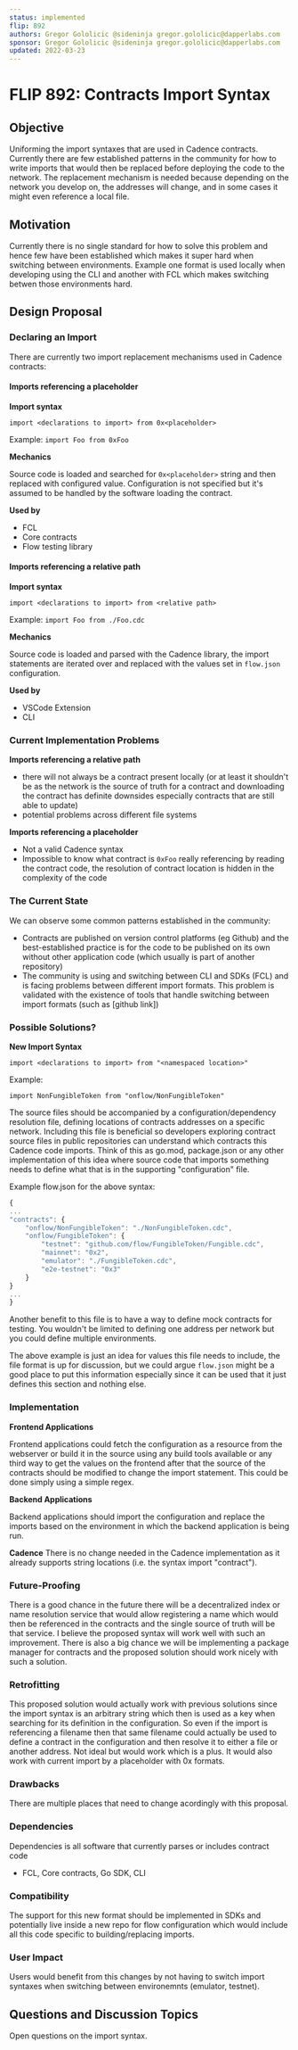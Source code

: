 ```yaml
---
status: implemented
flip: 892
authors: Gregor Gololicic @sideninja gregor.gololicic@dapperlabs.com
sponsor: Gregor Gololicic @sideninja gregor.gololicic@dapperlabs.com
updated: 2022-03-23
---
```


# FLIP 892: Contracts Import Syntax

## Objective
Uniforming the import syntaxes that are used in Cadence contracts. Currently there are few established patterns in the community for how to
write imports that would then be replaced before deploying the code to the network. The replacement mechanism is needed because depending
on the network you develop on, the addresses will change, and in some cases it might even reference a local file.

## Motivation
Currently there is no single standard for how to solve this problem and hence few have been established which makes it super hard
when switching between environments. Example one format is used locally when developing using the CLI and another with FCL which makes
switching betwen those environments hard.

## Design Proposal

### Declaring an Import

There are currently two import replacement mechanisms used in Cadence contracts:

#### **Imports referencing a placeholder**

**Import syntax**

`import <declarations to import> from 0x<placeholder>`

Example:
`import Foo from 0xFoo`

**Mechanics**

Source code is loaded and searched for `0x<placeholder>` string and then replaced with configured value. Configuration is not specified but it's assumed to be handled by the software loading the contract.

**Used by**

- FCL
- Core contracts
- Flow testing library

#### **Imports referencing a relative path**

**Import syntax**

`import <declarations to import> from <relative path>`

Example:
`import Foo from ./Foo.cdc`

**Mechanics**

Source code is loaded and parsed with the Cadence library, the import statements are iterated over and replaced with the values set in `flow.json` configuration.

**Used by**

- VSCode Extension
- CLI

### Current Implementation Problems

**Imports referencing a relative path**

- there will not always be a contract present locally (or at least it shouldn't be as the network is the source of truth for a contract and downloading the contract has definite downsides especially contracts that are still able to update)
- potential problems across different file systems

**Imports referencing a placeholder**

- Not a valid Cadence syntax
- Impossible to know what contract is `0xFoo` really referencing by reading the contract code, the resolution of contract location is hidden in the complexity of the code

### The Current State

We can observe some common patterns established in the community:

- Contracts are published on version control platforms (eg Github) and the best-established practice is for the code to be published on its own without other application code (which usually is part of another repository)
- The community is using and switching between CLI and SDKs (FCL) and is facing problems between different import formats. This problem is validated with the existence of tools that handle switching between import formats (such as [github link])

### Possible Solutions?

**New Import Syntax**

`import <declarations to import> from "<namespaced location>"`

Example:

`import NonFungibleToken from "onflow/NonFungibleToken"`

The source files should be accompanied by a configuration/dependency resolution file, defining locations of contracts addresses on a specific network. Including this file is beneficial so developers exploring contract source files in public repositories can understand which contracts this Cadence code imports. Think of this as go.mod, package.json or any other implementation of this idea where source code that imports something needs to define what that is in the supporting "configuration" file.

Example flow.json for the above syntax:

```jsx
{
...
"contracts": {
	"onflow/NonFungibleToken": "./NonFungibleToken.cdc",
	"onflow/FungibleToken": {
		"testnet": "github.com/flow/FungibleToken/Fungible.cdc",
		"mainnet": "0x2",
		"emulator": "./FungibleToken.cdc",
		"e2e-testnet": "0x3"
	}
}
...
}
```

Another benefit to this file is to have a way to define mock contracts for testing. You wouldn't be limited to defining one address per network but you could define multiple environments.

The above example is just an idea for values this file needs to include, the file format is up for discussion, but we could argue `flow.json` might be a good place to put this information especially since it can be used that it just defines this section and nothing else.

### Implementation

**Frontend Applications**

Frontend applications could fetch the configuration as a resource from the webserver or build it in the source using any build tools available or any third way to get the values on the frontend after that the source of the contracts should be modified to change the import statement. This could be done simply using a simple regex.

**Backend Applications**

Backend applications should import the configuration and replace the imports based on the environment in which the backend application is being run.

**Cadence**
There is no change needed in the Cadence implementation as it already supports string locations (i.e. the syntax import "contract").

### Future-Proofing

There is a good chance in the future there will be a decentralized index or name resolution service that would allow registering a name which would then be referenced in the contracts and the single source of truth will be that service. I believe the proposed syntax will work well with such an improvement. There is also a big chance we will be implementing a package manager for contracts and the proposed solution should work nicely with such a solution.

### Retrofitting

This proposed solution would actually work with previous solutions since the import syntax is an arbitrary string which then is used as a key when searching for its definition in the configuration. So even if the import is referencing a filename then that same filename could actually be used to define a contract in the configuration and then resolve it to either a file or another address. Not ideal but would work which is a plus. It would also work with current import by a placeholder with 0x formats.


### Drawbacks
There are multiple places that need to change acordingly with this proposal.

### Dependencies
Dependencies is all software that currently parses or includes contract code
- FCL, Core contracts, Go SDK, CLI

### Compatibility
The support for this new format should be implemented in SDKs and potentially live inside a new repo for flow configuration which would include all this code specific to building/replacing imports.


### User Impact
Users would benefit from this changes by not having to switch import syntaxes when switching between environemnts (emulator, testnet).

## Questions and Discussion Topics
Open questions on the import syntax.
